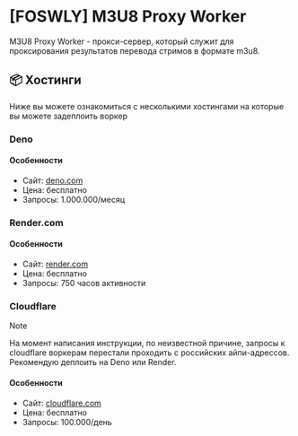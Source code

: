 # [FOSWLY] M3U8 Proxy Worker

M3U8 Proxy Worker - прокси-cервер, который служит для проксирования результатов перевода стримов в формате m3u8.

## 📦 Хостинги

Ниже вы можете ознакомиться с несколькими хостингами на которые вы можете задеплоить воркер

### Deno

#### Особенности

- Сайт: [deno.com](https://deno.com)
- Цена: бесплатно
- Запросы: 1.000.000/месяц

### Render.com

#### Особенности

- Сайт: [render.com](https://render.com)
- Цена: бесплатно
- Запросы: 750 часов активности

### Cloudflare

> [!NOTE]
> На момент написания инструкции, по неизвестной причине, запросы к cloudflare воркерам перестали проходить с российских айпи-адрессов. Рекомендую деплоить на Deno или Render.

#### Особенности

- Сайт: [cloudflare.com](https://cloudflare.com)
- Цена: бесплатно
- Запросы: 100.000/день